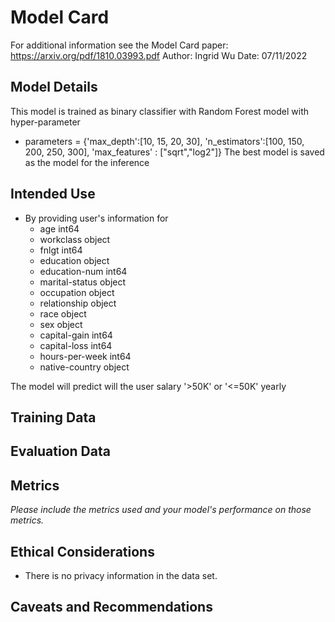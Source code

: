 # Model Card

For additional information see the Model Card paper: https://arxiv.org/pdf/1810.03993.pdf
Author: Ingrid Wu
Date: 07/11/2022

## Model Details
This model is trained as binary classifier with Random Forest model with hyper-parameter
   * parameters = {'max_depth':[10, 15, 20, 30], 
                  'n_estimators':[100, 150, 200, 250, 300],
                  'max_features' : ["sqrt","log2"]}
   The best model is saved as the model for the inference 

## Intended Use
* By providing user's information for 
  * age                int64
  * workclass         object
  * fnlgt              int64
  * education         object
  * education-num      int64
  * marital-status    object
  * occupation        object
  * relationship      object
  * race              object
  * sex               object
  * capital-gain       int64
  * capital-loss       int64
  * hours-per-week     int64
  * native-country    object

The model will predict will the user salary '>50K' or '<=50K' yearly

## Training Data


## Evaluation Data

## Metrics
_Please include the metrics used and your model's performance on those metrics._


## Ethical Considerations
* There is no privacy information in the data set.

## Caveats and Recommendations
